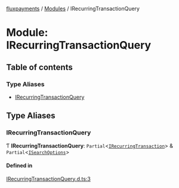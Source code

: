 [fluxpayments](../README.md) / [Modules](../modules.md) / IRecurringTransactionQuery

# Module: IRecurringTransactionQuery

## Table of contents

### Type Aliases

- [IRecurringTransactionQuery](IRecurringTransactionQuery.md#irecurringtransactionquery)

## Type Aliases

### IRecurringTransactionQuery

Ƭ **IRecurringTransactionQuery**: `Partial`\<[`IRecurringTransaction`](../interfaces/IRecurringTransaction.IRecurringTransaction.md)\> & `Partial`\<[`ISearchOptions`](../interfaces/ISearchOptions.ISearchOptions.md)\>

#### Defined in

[IRecurringTransactionQuery.d.ts:3](https://github.com/fluxpayments1/fluxpayments_api_ts/blob/1b1a76509a52a0be7eb35e818e224a558bd2046f/src/types/flux_types/IRecurringTransactionQuery.d.ts#L3)
